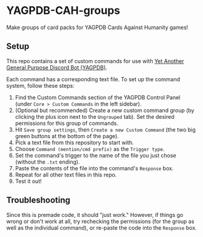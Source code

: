 # YAGPDB-CAH-groups
Make groups of card packs for YAGPDB Cards Against Humanity games!

## Setup
This repo contains a set of custom commands for use with [Yet Another General Purpose Discord Bot (YAGPDB)](https://yagpdb.xyz).

Each command has a corresponding text file. To set up the command system, follow these steps:
1. Find the Custom Commands section of the YAGPDB Control Panel (under `Core > Custom Commands` in the left sidebar).
1. (Optional but recommended) Create a new custom command group (by clicking the plus icon next to the `Ungrouped` tab). Set the desired permissions for this group of commands.
1. Hit `Save group settings`, then `Create a new Custom Command` (the two big green buttons at the bottom of the page).
1. Pick a text file from this repository to start with.
 1. Choose `Command (mention/cmd prefix)` as the `Trigger type`.
 1. Set the command's trigger to the name of the file you just chose (without the `.txt` ending).
 1. Paste the contents of the file into the command's `Response` box.
1. Repeat for all other text files in this repo.
1. Test it out!

## Troubleshooting
Since this is premade code, it should "just work."
However, if things go wrong or don't work at all, try rechecking the permissions (for the group as well as the individual command), or re-paste the code into the `Response` box.
